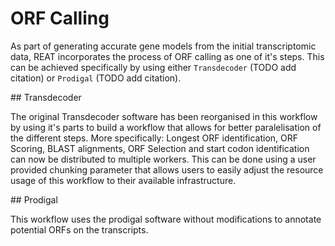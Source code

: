 # ORF Calling

As part of generating accurate gene models from the initial transcriptomic data, REAT incorporates the process of ORF calling as one of it's steps. This can be achieved specifically by using either `Transdecoder` (TODO add citation) or `Prodigal` (TODO add citation).

## Transdecoder

The original Transdecoder software has been reorganised in this workflow by using it's parts to build a workflow that allows for better paralelisation of the different steps. More specifically: Longest ORF identification, ORF Scoring, BLAST alignments, ORF Selection and start codon identification can now be distributed to multiple workers. This can be done using a user provided chunking parameter that allows users to easily adjust the resource usage of this workflow to their available infrastructure.

## Prodigal

This workflow uses the prodigal software without modifications to annotate potential ORFs on the transcripts.